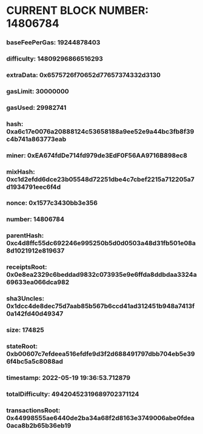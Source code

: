 # CURRENT BLOCK NUMBER: 14806784

### baseFeePerGas: 19244878403
### difficulty: 14809296866516293
### extraData: 0x6575726f70652d77657374332d3130
### gasLimit: 30000000
### gasUsed: 29982741
### hash: 0xa6c17e0076a20888124c53658188a9ee52e9a44bc3fb8f39c4b741a863773eab
### miner: 0xEA674fdDe714fd979de3EdF0F56AA9716B898ec8
### mixHash: 0xc1d2efdd6dce23b05548d72251dbe4c7cbef2215a712205a7d1934791eec6f4d
### nonce: 0x1577c3430bb3e356
### number: 14806784
### parentHash: 0xc4d8ffc55dc692246e995250b5d0d0503a48d31fb501e08a8d1021912e819637
### receiptsRoot: 0x0e8ea2329c6beddad9832c073935e9e6ffda8ddbdaa3324a69633ea066dca982
### sha3Uncles: 0x1dcc4de8dec75d7aab85b567b6ccd41ad312451b948a7413f0a142fd40d49347
### size: 174825
### stateRoot: 0xb00607c7efdeea516efdfe9d3f2d688491797dbb704eb5e396f4bc5a5c8088ad
### timestamp: 2022-05-19 19:36:53.712879
### totalDifficulty: 49420452319689702371124
### transactionsRoot: 0x44998555ae6440de2ba34a68f2d8163e3749006abe0fdea0aca8b2b65b36eb19
